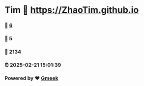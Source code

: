 # Tim :link: https://ZhaoTim.github.io 
### :page_facing_up: [6](https://ZhaoTim.github.io/tag.html) 
### :speech_balloon: 5 
### :hibiscus: 2134 
### :alarm_clock: 2025-02-21 15:01:39 
### Powered by :heart: [Gmeek](https://github.com/Meekdai/Gmeek)
